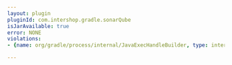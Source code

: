 ```yaml
---
layout: plugin
pluginId: com.intershop.gradle.sonarQube
isJarAvailable: true
error: NONE
violations:
- {name: org/gradle/process/internal/JavaExecHandleBuilder, type: internal-api-usage}

---
```


